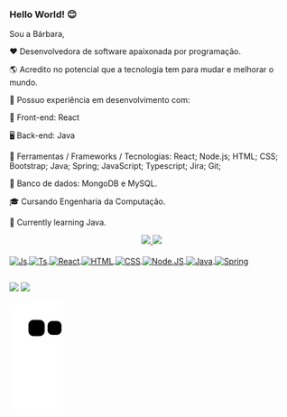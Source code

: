 ### Hello World! 😊
  

Sou a Bárbara,

❤️ Desenvolvedora de software apaixonada por programação. 

🌎 Acredito no potencial que a tecnologia tem para mudar e melhorar o mundo. 

🚀 Possuo experiência em desenvolvimento com:

👀 Front-end: React 

🖥 Back-end: Java

🔧 Ferramentas / Frameworks / Tecnologias: React; Node.js; HTML; CSS; Bootstrap; Java; Spring; JavaScript; Typescript; Jira; Git;  

🎲 Banco de dados: MongoDB e MySQL.

🎓 Cursando Engenharia da Computação. 

🌱 Currently learning Java. 

<div align="center">
  <a href="https://github.com/barbara-soto">
  <img height="180em" src="https://github-readme-stats.vercel.app/api?username=barbara-soto&show_icons=true&theme=prussian&include_all_commits=true&count_private=true"/>
  <img height="180em" src="https://github-readme-stats.vercel.app/api/top-langs/?username=barbara-soto&layout=compact&langs_count=7&theme=prussian"/>
</div>
<div style="display: inline_block"><br>
  <img align="center" alt="Js" height="30" width="70" src="https://img.shields.io/badge/JavaScript-F7DF1E?style=for-the-badge&logo=javascript&logoColor=black">
  <img align="center" alt="Ts" height="30" width="70" src="https://img.shields.io/badge/TypeScript-007ACC?style=for-the-badge&logo=typescript&logoColor=white">
  <img align="center" alt="React" height="30" width="70" src="https://img.shields.io/badge/React-20232A?style=for-the-badge&logo=react&logoColor=61DAFB">
  <img align="center" alt="HTML" height="30" width="70" src="https://img.shields.io/badge/HTML5-E34F26?style=for-the-badge&logo=html5&logoColor=white">
  <img align="center" alt="CSS" height="30" width="70" src="https://img.shields.io/badge/CSS3-1572B6?style=for-the-badge&logo=css3&logoColor=white">
  <img align="center" alt="Node.JS" height="30" width="70" src="https://img.shields.io/badge/Node.js-43853D?style=for-the-badge&logo=node.js&logoColor=white">
  <img align="center" alt="Java" height="30" width="70" src="https://img.shields.io/badge/Java-ED8B00?style=for-the-badge&logo=java&logoColor=white">
  <img align="center" alt="Spring" height="30" width="70" src="https://img.shields.io/badge/Spring-6DB33F?style=for-the-badge&logo=spring&logoColor=white">
  
</div>
  
  ##
 
<div> 
  <a href = "mailto:barbara.artesesoto@gmail.com"><img src="https://img.shields.io/badge/-Gmail-%23333?style=for-the-badge&logo=gmail&logoColor=white" target="_blank"></a>
  <a href="https://www.linkedin.com/in/barbara-soto" target="_blank"><img src="https://img.shields.io/badge/-LinkedIn-%230077B5?style=for-the-badge&logo=linkedin&logoColor=white" target="_blank"></a> 
 
  ![Snake animation](https://github.com/rafaballerini/rafaballerini/blob/output/github-contribution-grid-snake.svg)
 
   
  
</div>
